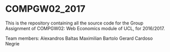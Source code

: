 # COMPGW02_2017

This is the repository containing all the source code for the Group Assignment of COMPGW02: Web Economics module of UCL, for 2016/2017.

Team members:
Alexandros Baltas
Maximilian Bartolo
Gerard Cardoso Negrie


